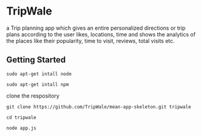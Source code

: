 # TripWale

a Trip planning app which gives an entire personalized directions or trip plans according to the user likes, locations, time and shows the analytics of the places like their popularity, time to visit, reviews, total visits etc. 


## Getting Started

```
sudo apt-get intall node
```
```
sudo apt-get intall npm
```

clone the respository

```
git clone https://github.com/TripWale/mean-app-skeleton.git tripwale
```
```
cd tripwale
```
```
node app.js
```
